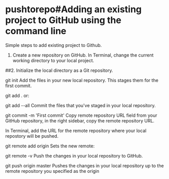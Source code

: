 # pushtorepo#Adding an existing project to GitHub using the command line

Simple steps to add existing project to Github.

1. Create a new repository on GitHub.
In Terminal, change the current working directory to your local project.

##2. Initialize the local directory as a Git repository.

git init
Add the files in your new local repository. This stages them for the first commit.

git add .
or:

git add --all
Commit the files that you've staged in your local repository.

git commit -m 'First commit'
Copy remote repository URL field from your GitHub repository, in the right sidebar, copy the remote repository URL.

In Terminal, add the URL for the remote repository where your local repostory will be pushed.

git remote add origin <remote repository URL>
Sets the new remote:

git remote -v
Push the changes in your local repository to GitHub.

git push origin master
Pushes the changes in your local repository up to the remote repository you specified as the origin
